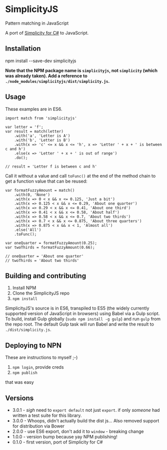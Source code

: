 SimplicityJS
============

Pattern matching in JavaScript

A port of [Simplicity for C#](https://github.com/becdetat/Simplicity) to JavaScript.

## Installation

npm install --save-dev simplicityjs

**Note that the NPM package name is `simplicityjs`, not `simplicity` (which was already taken). Add a reference to `./node_modules/simplicityjs/dist/simplicity.js`.**


## Usage

These examples are in ES6.

	import match from 'simplicityjs'

	var letter = 'f';
	var result = match(letter)
		.with('a', 'Letter is A')
		.with('b', 'Letter is B')
		.with(x => 'c' <= x && x <= 'h', x => 'Letter ' + x + ' is between c and h')
		.else(x => 'Letter ' + x + ' is out of range')
		.do();

	// result = 'Letter f is between c and h'

Call it without a value and call `toFunc()` at the end of the method chain to get a function value that can be reused:

	var formatFuzzyAmount = match()
		.with(0, 'None')
		.with(x => 0 < x && x <= 0.125, 'Just a bit')
		.with(x => 0.125 < x && x <= 0.29, 'About one quarter')
		.with(x => 0.29 < x && x <= 0.41, 'About one third')
		.with(x => 0.41 < x && x <= 0.58, 'About half')
		.with(x => 0.58 < x && x <= 0.7, 'About two thirds')
		.with(x => 0.7 < x && x <= 0.875, 'About three quarters')
		.with(x => 0.875 < x && x < 1, 'Almost all')
		.else('All')
		.toFunc();

	var oneQuarter = formatFuzzyAmount(0.25);
	var twoThirds = formatFuzzyAmount(0.66);

	// oneQuarter = 'About one quarter'
	// twoThirds = 'About two thirds'


## Building and contributing

1. Install NPM
2. Clone the SimplicityJS repo
3. `npm install`

SimplicityJS's source is in ES6, transpiled to ES5 (the widely currently supported version of JavaScript in browsers) using Babel via a Gulp script. To build, install Gulp globally (`sudo npm install -g gulp`) and run `gulp` from the repo root. The default Gulp task will run Babel and write the result to `./dist/simplicity.js`.


## Deploying to NPN

These are instructions to myself ;-)

1. `npm login`, provide creds
2. `npm publish`

that was easy


## Versions

- 3.0.1 - *sigh* need to `export default` not just `export`. if only _someone_ had written a test suite for this library.
- 3.0.0 - Whoops, didn't actually build the dist js... Also removed support for distribution via Bower
- 2.0.0 - use ES6 export, don't add it to `window` - breaking change
- 1.0.0 - version bump because yay NPM publishing!
- 0.1.0 - first version, port of Simplicity for C#
